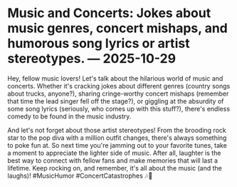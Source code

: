 # Music and Concerts: Jokes about music genres, concert mishaps, and humorous song lyrics or artist stereotypes. — 2025-10-29

Hey, fellow music lovers! Let's talk about the hilarious world of music and concerts. Whether it's cracking jokes about different genres (country songs about trucks, anyone?), sharing cringe-worthy concert mishaps (remember that time the lead singer fell off the stage?), or giggling at the absurdity of some song lyrics (seriously, who comes up with this stuff?), there's endless comedy to be found in the music industry.

And let's not forget about those artist stereotypes! From the brooding rock star to the pop diva with a million outfit changes, there's always something to poke fun at. So next time you're jamming out to your favorite tunes, take a moment to appreciate the lighter side of music. After all, laughter is the best way to connect with fellow fans and make memories that will last a lifetime. Keep rocking on, and remember, it's all about the music (and the laughs)! #MusicHumor #ConcertCatastrophes 🎶🤣